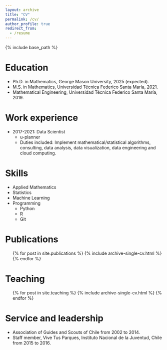 ```yaml
---
layout: archive
title: "CV"
permalink: /cv/
author_profile: true
redirect_from:
  - /resume
---
```


{% include base_path %}


Education
======
* Ph.D. in Mathematics, George Mason University, 2025 (expected).
* M.S. in Mathematics, Universidad Técnica Federico Santa María, 2021.
* Mathematical Engineering, Universidad Técnica Federico Santa María, 2019.

Work experience
======
* 2017-2021: Data Scientist
  * u-planner
  * Duties included: Implement mathematical/statistical algorithms, consulting, data analysis,
data visualization, data engineering and cloud computing.
  <!-- * Supervisor: Sebastian Flores  -->

  
Skills
======
* Applied Mathematics
* Statistics
* Machine Learning
* Programming
  * Python
  * R
  * Git
  
Publications
======
  <ul>{% for post in site.publications %}
    {% include archive-single-cv.html %}
  {% endfor %}</ul>
  
<!-- Talks
======
  <ul>{% for post in site.talks %}
    {% include archive-single-talk-cv.html %}
  {% endfor %}</ul> -->
  
Teaching
======
  <ul>{% for post in site.teaching %}
    {% include archive-single-cv.html %}
  {% endfor %}</ul>
  
Service and leadership
======
* Association of Guides and Scouts of Chile from 2002 to 2014.
* Staff member, Vive Tus Parques, Instituto Nacional de la Juventud, Chile from 2015 to 2016.
